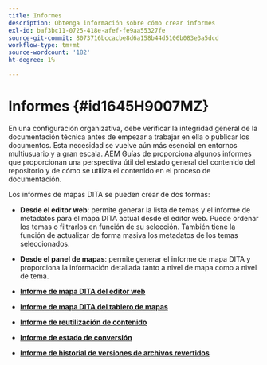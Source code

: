```yaml
---
title: Informes
description: Obtenga información sobre cómo crear informes
exl-id: baf3bc11-0725-418e-afef-fe9aa55327fe
source-git-commit: 8073716bccacbe8d6a158b44d5106b083e3a5dcd
workflow-type: tm+mt
source-wordcount: '182'
ht-degree: 1%

---
```


# Informes {#id1645H9007MZ}

En una configuración organizativa, debe verificar la integridad general de la documentación técnica antes de empezar a trabajar en ella o publicar los documentos. Esta necesidad se vuelve aún más esencial en entornos multiusuario y a gran escala. AEM Guías de proporciona algunos informes que proporcionan una perspectiva útil del estado general del contenido del repositorio y de cómo se utiliza el contenido en el proceso de documentación.

Los informes de mapas DITA se pueden crear de dos formas:

- **Desde el editor web**: permite generar la lista de temas y el informe de metadatos para el mapa DITA actual desde el editor web. Puede ordenar los temas o filtrarlos en función de su selección. También tiene la función de actualizar de forma masiva los metadatos de los temas seleccionados.
- **Desde el panel de mapas**: permite generar el informe de mapa DITA y proporciona la información detallada tanto a nivel de mapa como a nivel de tema.

- **[Informe de mapa DITA del editor web](reports-web-editor.md)**

- **[Informe de mapa DITA del tablero de mapas](reports-ditamap.md)**

- **[Informe de reutilización de contenido](reports-content-reuse.md)**

- **[Informe de estado de conversión](reports-convertion-status.md)**

- **[Informe de historial de versiones de archivos revertidos](reports-reverted-file-version-history.md)**
